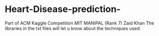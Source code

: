 # Heart-Disease-prediction-
Part of ACM Kaggle Competition MIT MANIPAL (Rank 7) Zaid Khan
  The libraries in the txt files will let u know about the techniques used.
